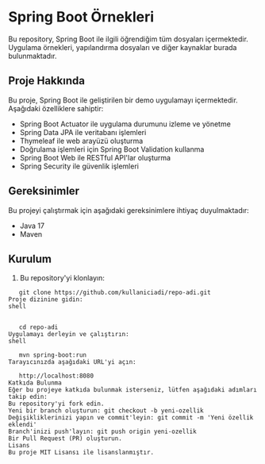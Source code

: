 # Spring Boot Örnekleri

Bu repository, Spring Boot ile ilgili öğrendiğim tüm dosyaları içermektedir. Uygulama örnekleri, yapılandırma dosyaları ve diğer kaynaklar burada bulunmaktadır.

## Proje Hakkında

Bu proje, Spring Boot ile geliştirilen bir demo uygulamayı içermektedir. Aşağıdaki özelliklere sahiptir:

- Spring Boot Actuator ile uygulama durumunu izleme ve yönetme
- Spring Data JPA ile veritabanı işlemleri
- Thymeleaf ile web arayüzü oluşturma
- Doğrulama işlemleri için Spring Boot Validation kullanma
- Spring Boot Web ile RESTful API'lar oluşturma
- Spring Security ile güvenlik işlemleri

## Gereksinimler

Bu projeyi çalıştırmak için aşağıdaki gereksinimlere ihtiyaç duyulmaktadır:

- Java 17
- Maven

## Kurulum

1. Bu repository'yi klonlayın:

```shell
   git clone https://github.com/kullaniciadi/repo-adi.git
Proje dizinine gidin:
shell


   cd repo-adi
Uygulamayı derleyin ve çalıştırın:
shell

   mvn spring-boot:run
Tarayıcınızda aşağıdaki URL'yi açın:

   http://localhost:8080
Katkıda Bulunma
Eğer bu projeye katkıda bulunmak isterseniz, lütfen aşağıdaki adımları takip edin:
Bu repository'yi fork edin.
Yeni bir branch oluşturun: git checkout -b yeni-ozellik
Değişikliklerinizi yapın ve commit'leyin: git commit -m 'Yeni özellik eklendi'
Branch'inizi push'layın: git push origin yeni-ozellik
Bir Pull Request (PR) oluşturun.
Lisans
Bu proje MIT Lisansı ile lisanslanmıştır.
